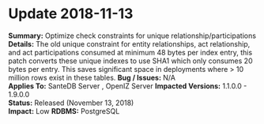 # Update 2018-11-13

**Summary:** Optimize check constraints for unique relationship/participations
**Details:** The old unique constraint for entity relationships, act relationship, and act participations consumed at minimum 48 bytes per index entry, this patch converts these unique indexes to use SHA1 which only consumes 20 bytes per entry. This saves significant space in deployments where  > 10 million rows exist in these tables.
**Bug / Issues:** N/A  
**Applies To:** SanteDB Server , OpenIZ Server 
**Impacted Versions:** 1.1.0.0 - 1.9.0.0   
**Status:** Released \(November 13, 2018\)  
**Impact:** Low
**RDBMS:** PostgreSQL

